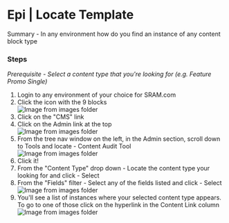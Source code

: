 # Epi | Locate Template

Summary - In any environment how do you find an instance of any content block type

### Steps

*Prerequisite - Select a content type that you're looking for (e.g. Feature Promo Single)*

1. Login to any environment of your choice for SRAM.com
1. Click the icon with the 9 blocks  
    ![Image from images folder](~@source/images/sram-dev/epi/locate-templates/locate-templates_click-dashboard.png)  
1. Click on the "CMS" link
2. Click on the Admin link at the top  
    ![Image from images folder](~@source/images/sram-dev/epi/locate-content-instance/sram-dev_locate-content-instance_01.png)  
3. From the tree nav window on the left, in the Admin section, scroll down to Tools and locate - Content Audit Tool  
![Image from images folder](~@source/images/sram-dev/epi/locate-content-instance/sram-dev_locate-content-instance_02.png)  
4. Click it!
5. From the "Content Type" drop down - Locate the content type your looking for and click - Select
6. From the "Fields" filter - Select any of the fields listed and click - Select  
![Image from images folder](~@source/images/sram-dev/epi/locate-content-instance/sram-dev_locate-content-instance_03.png)  
7. You'll see a list of instances where your selected content type appears. To go to one of those click on the hyperlink in the Content Link column  
![Image from images folder](~@source/images/sram-dev/epi/locate-content-instance/sram-dev_locate-content-instance_04.png) 


